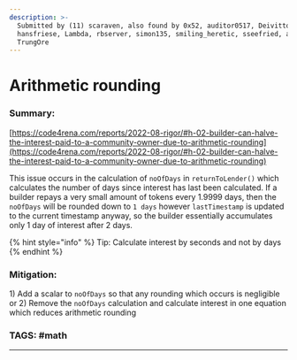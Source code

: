 ```yaml
---
description: >-
  Submitted by (11) scaraven, also found by 0x52, auditor0517, Deivitto,
  hansfriese, Lambda, rbserver, simon135, smiling_heretic, sseefried, and
  TrungOre
---
```


# Arithmetic rounding

### Summary:

[https://code4rena.com/reports/2022-08-rigor/#h-02-builder-can-halve-the-interest-paid-to-a-community-owner-due-to-arithmetic-rounding](https://code4rena.com/reports/2022-08-rigor/#h-02-builder-can-halve-the-interest-paid-to-a-community-owner-due-to-arithmetic-rounding)

This issue occurs in the calculation of `noOfDays` in `returnToLender()` which calculates the number of days since interest has last been calculated. If a builder repays a very small amount of tokens every 1.9999 days, then the `noOfDays` will be rounded down to `1 days` however `lastTimestamp` is updated to the current timestamp anyway, so the builder essentially accumulates only 1 day of interest after 2 days.

{% hint style="info" %}
Tip: Calculate interest by seconds and not by days
{% endhint %}

### Mitigation:

1\) Add a scalar to `noOfDays` so that any rounding which occurs is negligible or 2) Remove the `noOfDays` calculation and calculate interest in one equation which reduces arithmetic rounding

### TAGS: #math
***
